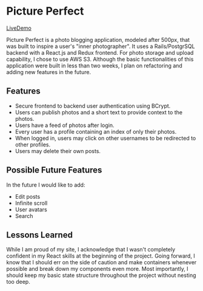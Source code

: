 # Picture Perfect

[LiveDemo](https://mypictureperfect.herokuapp.com/#/)

Picture Perfect is a photo blogging application, modeled after 500px, that was built to inspire a user's "inner photographer". It uses a Rails/PostgrSQL backend with a React.js and Redux frontend. For photo storage and upload capability, I chose to use AWS S3. Although the basic functionalities of this application were built in less than two weeks, I plan on refactoring and adding new features in the future.

## Features
* Secure frontend to backend user authentication using BCrypt.
* Users can publish photos and a short text to provide context to the photos.
* Users have a feed of photos after login.
* Every user has a profile containing an index of only their photos.
* When logged in, users may click on other usernames to be redirected to other profiles.
* Users may delete their own posts.

## Possible Future Features
  In the future I would like to add:
  * Edit posts
  * Infinite scroll
  * User avatars
  * Search

## Lessons Learned
While I am proud of my site, I acknowledge that I wasn't completely confident in my React skills at the beginning of the project. Going forward, I know that I should err on the side of caution and make containers whenever possible and break down my components even more. Most importantly, I should keep my basic state structure throughout the project without nesting too deep.
